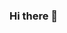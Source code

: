 ### Hi there 👋

<!--
**Vero-gonzalez/Vero-gonzalez** is a ✨ _special_ ✨ repository because its `README.md` (this file) appears on your GitHub profile.

Here are some ideas to get you started:

- 🔭 I’m currently working on ML projects
- 🌱 I’m currently learning about Intelligent Agents and ML in production, including GitHub
-->

